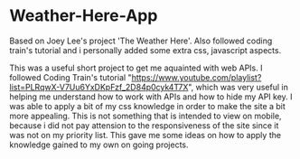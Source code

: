 # Weather-Here-App
Based on Joey Lee's project 'The Weather Here'. Also followed coding train's tutorial and i personally added some extra css, javascript aspects.

This was a useful short project to get me aquainted with web APIs. 
I followed Coding Train's tutorial "https://www.youtube.com/playlist?list=PLRqwX-V7Uu6YxDKpFzf_2D84p0cyk4T7X", 
which was very useful in helping me understand how to work with APIs and how to hide my API key. I was able to apply a bit of my css knowledge in order to make the site a bit more appealing.
This is not something that is intended to view on mobile, because i did not pay attension to the responsiveness of the site since it was not on my priority list. 
This gave me some ideas on how to apply the knowledge gained to my own on going projects. 
